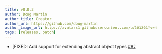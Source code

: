 ```yaml
---
title: v0.8.3
author: Doug Martin
author_title: Creator
author_url: https://github.com/doug-martin
author_image_url: https://avatars1.githubusercontent.com/u/361261?v=4
tags: [releases, patch]
---
```


* [FIXED]  Add support for extending abstract object types [#82](https://github.com/doug-martin/nestjs-query/issues/82)
